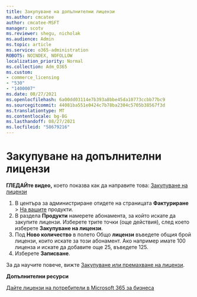 ```yaml
---
title: Закупуване на допълнителни лицензи
ms.author: cmcatee
author: cmcatee-MSFT
manager: scotv
ms.reviewer: shegu, nicholak
ms.audience: Admin
ms.topic: article
ms.service: o365-administration
ROBOTS: NOINDEX, NOFOLLOW
localization_priority: Normal
ms.collection: Adm_O365
ms.custom:
- commerce_licensing
- "530"
- "1400007"
ms.date: 08/27/2021
ms.openlocfilehash: 6a00dd03114e7b393a8bbe45da10773ccbb77bc9
ms.sourcegitcommit: 44081ba551e0424c7b78ba2304c5705b38567f3d
ms.translationtype: MT
ms.contentlocale: bg-BG
ms.lasthandoff: 08/27/2021
ms.locfileid: "58679216"
---
```

# <a name="buy-additional-licenses"></a>Закупуване на допълнителни лицензи

**ГЛЕДАЙте видео,** което показва как да направите това: [Закупуване на лицензи](https://go.microsoft.com/fwlink/p/?linkid=2154857)

1. В центъра за администриране отидете на страницата **Фактуриране**  >  [На вашите](https://go.microsoft.com/fwlink/p/?linkid=842054) продукти.
2. В раздела **Продукти** намерете абонамента, за който искате да закупите лицензи. Изберете трите точки (още действия), след което изберете **Закупуване на лицензи**.
3. Под **Ново количество** в полето Общо **лицензи** въведете общия брой лицензи, които искате за този абонамент. Ако например имате 100 лиценза и искате да добавите още 25, въведете 125.
4. Изберете **Записване**.

За да научите повече, вижте [Закупуване или премахване на лицензи](https://docs.microsoft.com/microsoft-365/commerce/licenses/buy-licenses).

**Допълнителни ресурси**

[Дайте лицензи на потребители в Microsoft 365 за бизнеса](https://docs.microsoft.com/microsoft-365/admin/manage/assign-licenses-to-users)